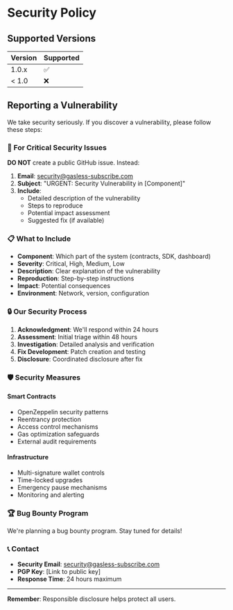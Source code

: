 # Security Policy

## Supported Versions

| Version | Supported          |
| ------- | ------------------ |
| 1.0.x   | :white_check_mark: |
| < 1.0   | :x:                |

## Reporting a Vulnerability

We take security seriously. If you discover a vulnerability, please follow these steps:

### 🚨 For Critical Security Issues

**DO NOT** create a public GitHub issue. Instead:

1. **Email**: security@gasless-subscribe.com
2. **Subject**: "URGENT: Security Vulnerability in [Component]"
3. **Include**:
   - Detailed description of the vulnerability
   - Steps to reproduce
   - Potential impact assessment
   - Suggested fix (if available)

### 📋 What to Include

- **Component**: Which part of the system (contracts, SDK, dashboard)
- **Severity**: Critical, High, Medium, Low
- **Description**: Clear explanation of the vulnerability
- **Reproduction**: Step-by-step instructions
- **Impact**: Potential consequences
- **Environment**: Network, version, configuration

### 🔒 Our Security Process

1. **Acknowledgment**: We'll respond within 24 hours
2. **Assessment**: Initial triage within 48 hours
3. **Investigation**: Detailed analysis and verification
4. **Fix Development**: Patch creation and testing
5. **Disclosure**: Coordinated disclosure after fix

### 🛡️ Security Measures

#### Smart Contracts
- OpenZeppelin security patterns
- Reentrancy protection
- Access control mechanisms
- Gas optimization safeguards
- External audit requirements

#### Infrastructure
- Multi-signature wallet controls
- Time-locked upgrades
- Emergency pause mechanisms
- Monitoring and alerting

### 🏆 Bug Bounty Program

We're planning a bug bounty program. Stay tuned for details!

### 📞 Contact

- **Security Email**: security@gasless-subscribe.com
- **PGP Key**: [Link to public key]
- **Response Time**: 24 hours maximum

---

**Remember**: Responsible disclosure helps protect all users.
